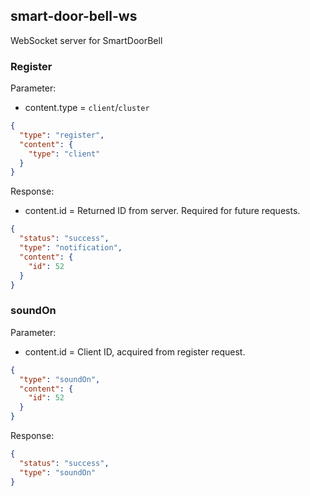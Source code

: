 ## smart-door-bell-ws

WebSocket server for SmartDoorBell

### Register
Parameter: 
- content.type = `client`/`cluster`
```json
{
  "type": "register",
  "content": {
    "type": "client"
  }
}
```
Response:
- content.id = Returned ID from server. Required for future requests.
```json
{
  "status": "success",
  "type": "notification",
  "content": {
    "id": 52
  }
}
```


### soundOn
Parameter:
- content.id = Client ID, acquired from register request.
```json
{
  "type": "soundOn",
  "content": {
    "id": 52
  }
}
```
Response:
```json
{
  "status": "success",
  "type": "soundOn"
}
```
